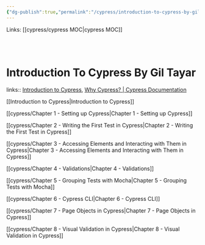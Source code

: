 ```yaml
---
{"dg-publish":true,"permalink":"/cypress/introduction-to-cypress-by-gil-tayar-tau-course/","tags":["cypress"],"created":"","updated":""}
---
```



Links: [[cypress/cypress MOC\|cypress MOC]]

<br ><br >

# Introduction To Cypress By Gil Tayar

links:: [Introduction to Cypress](https://testautomationu.applitools.com/cypress-tutorial/), [Why Cypress? | Cypress Documentation](https://docs.cypress.io/guides/overview/why-cypress)

[[Introduction to Cypress\|Introduction to Cypress]]

[[cypress/Chapter 1 - Setting up Cypress\|Chapter 1 - Setting up Cypress]]

[[cypress/Chapter 2 - Writing the First Test in Cypress\|Chapter 2 - Writing the First Test in Cypress]]

[[cypress/Chapter 3 - Accessing Elements and Interacting with Them in Cypress\|Chapter 3 - Accessing Elements and Interacting with Them in Cypress]]

[[cypress/Chapter 4 - Validations\|Chapter 4 - Validations]]

[[cypress/Chapter 5 - Grouping Tests with Mocha\|Chapter 5 - Grouping Tests with Mocha]]

[[cypress/Chapter 6 - Cypress CLI\|Chapter 6 - Cypress CLI]]

[[cypress/Chapter 7 - Page Objects in Cypress\|Chapter 7 - Page Objects in Cypress]]

[[cypress/Chapter 8 - Visual Validation in Cypress\|Chapter 8 - Visual Validation in Cypress]]


